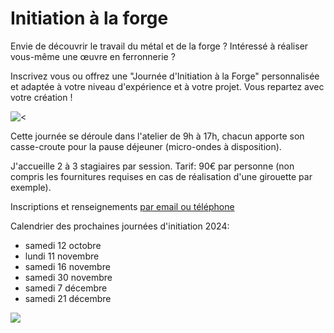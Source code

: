 
# Initiation à la forge

Envie de découvrir le travail du métal et de la forge ? Intéressé à réaliser vous-même une œuvre en ferronnerie ?

Inscrivez vous ou offrez une "Journée d'Initiation à la Forge" personnalisée et adaptée à votre niveau d'expérience et à votre projet. Vous repartez avec votre création !

![\<](</asset/initiation 2.jpg>)

Cette journée se déroule dans l'atelier de 9h à 17h, chacun apporte son casse-croute pour la pause déjeuner (micro-ondes à disposition).

J'accueille 2 à 3 stagiaires par session. Tarif: 90€ par personne (non compris les fournitures requises en cas de réalisation d'une girouette par exemple).

Inscriptions et renseignements [par email ou téléphone](#contact "par email ou téléphone")

Calendrier des prochaines journées d'initiation 2024:

* samedi 12 octobre
* lundi 11 novembre
* samedi 16 novembre
* samedi 30 novembre
* samedi 7 décembre
* samedi 21 décembre

![](</asset/initiation 1.jpg>)
